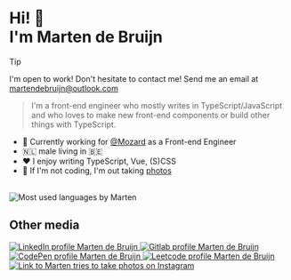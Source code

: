# Hi! 👋<br>I'm Marten de Bruijn

> [!TIP]
> I'm open to work! Don't hesitate to contact me! Send me an email at [martendebruijn@outlook.com](mailto:martendebruijn@outlook.com)

> I'm a front-end engineer who mostly writes in TypeScript/JavaScript and who loves to make new front-end components or build other things with TypeScript.

* 🏢 Currently working for [@Mozard](https://mozard.nl) as a Front-end Engineer
* 🇳🇱 male living in 🇧🇪
* ❤️ I enjoy writing TypeScript, Vue, (S)CSS
* 📸 If I'm not coding, I'm out taking [photos](https://instagram.com/martentriestotakephotos)

<br>

<picture>
  <source
    srcset="https://github-readme-stats.vercel.app/api/top-langs/?username=martendebruijn&layout=compact&theme=highcontrast"
    media="(prefers-contrast: more)"
  />
  <source
    srcset="https://github-readme-stats.vercel.app/api/top-langs/?username=martendebruijn&layout=compact&theme=solarized-dark"
    media="(prefers-color-scheme: dark)"
  />
  <source
    srcset="https://github-readme-stats.vercel.app/api/top-langs/?username=martendebruijn&layout=compact&theme=solarized-light"
    media="(prefers-color-scheme: light), (prefers-color-scheme: no-preference)"
  />
  <img src="https://github-readme-stats.vercel.app/api/top-langs/?username=martendebruijn&layout=compact&theme=solarized-light" alt="Most used languages by Marten"/>
</picture>

<br>

## Other media

<a href="https://www.linkedin.com/in/martendebruijn/" title="LinkedIn">
  <img src="https://img.shields.io/badge/martendebruijn-0077B5?style=for-the-badge&logo=linkedin&logoColor=white&style=social" alt="LinkedIn profile Marten de Bruijn"/>
</a>
<a href="https://gitlab.com/martendebruijn/" title="GitLab">
  <img src="https://img.shields.io/badge/martendebruijn-330F63?style=for-the-badge&logo=gitlab&logoColor=white&style=social" alt="Gitlab profile Marten de Bruijn"/>
</a>
<a href="https://codepen.io/martendebruijn" title="Codepen">
  <img src="https://img.shields.io/badge/martendebruijn-000000?style=for-the-badge&logo=codepen&logoColor=white&style=social" alt="CodePen profile Marten de Bruijn"/>
</a>
<a href="https://leetcode.com/martendebruijn/" title="Leetcode">
  <img src="https://img.shields.io/badge/-martendebruijn-FFA116?style=for-the-badge&logo=LeetCode&logoColor=black&style=social" alt="Leetcode profile Marten de Bruijn"/>
</a>
<a href="https://instagram.com/martentriestotakephotos" title="@martentriestotakephotos">
  <img src="https://img.shields.io/badge/@martentriestotakephotos-E4405F?style=for-the-badge&logo=instagram&logoColor=white&style=social" alt="Link to Marten tries to take photos on Instagram"/>
</a>
